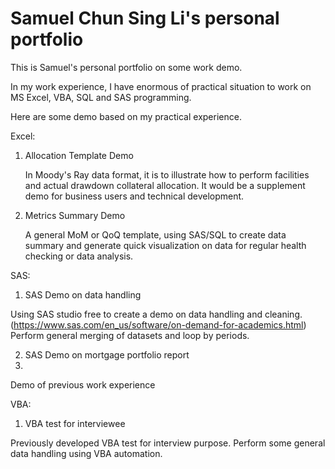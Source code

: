 # Samuel Chun Sing Li's personal portfolio
This is Samuel's personal portfolio on some work demo.

In my work experience, I have enormous of practical situation to work on MS Excel, VBA, SQL and SAS programming.

Here are some demo based on my practical experience.

Excel:
1. Allocation Template Demo

   In Moody's Ray data format, it is to illustrate how to perform facilities and actual drawdown collateral allocation. It would be a supplement demo for business users and technical development.
   
2. Metrics Summary Demo

   A general MoM or QoQ template, using SAS/SQL to create data summary and generate quick visualization on data for regular health checking or data analysis.
 
SAS:
1.	SAS Demo on data handling

Using SAS studio free to create a demo on data handling and cleaning.  (https://www.sas.com/en_us/software/on-demand-for-academics.html)
Perform general merging of datasets and loop by periods.

2. SAS Demo on mortgage portfolio report
3. 
Demo of previous work experience

VBA:
1.	VBA test for interviewee

Previously developed VBA test for interview purpose. Perform some general data handling using VBA automation. 
